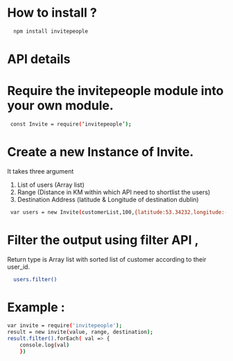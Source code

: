 # How to install ?
```sh
  npm install invitepeople
```
# API details

Require the invitepeople module into your own module. 
===

```sh
 const Invite = require(‘invitepeople’);
```

Create a new Instance of Invite.
=== 

  It takes three argument
   1. List of users (Array list)
   2. Range (Distance in KM within which API need to shortlist the users)
   3. Destination Address (latitude & Longitude of destination dublin) 

```sh
 var users = new Invite(customerList,100,{latitude:53.34232,longitude:-6.98765})
 ```
Filter the output using filter API ,
===
Return type is Array list with sorted list of customer according to their user_id.
```sh
  users.filter()
```

Example : 
===
```sh
var invite = require('invitepeople');
result = new invite(value, range, destination);
result.filter().forEach( val => {   
    console.log(val)
    })
```
